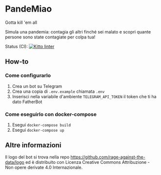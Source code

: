 # PandeMiao
Gotta kill 'em all

Simula una pandemia: contagia gli altri finché sei malato e scopri quante persone sono state contagiate per colpa tua!

Status (CI): 
[![Kitto linter](https://github.com/rage-against-the-data/PandeMiao/workflows/kitto_linter/badge.svg)](https://github.com/rage-against-the-data/PandeMiao/actions?workflow=kitto_linter)
## How-to
### Come configurarlo
1. Crea un bot su Telegram
2. Crea una copia di `.env.example` chiamata `.env`
3. Inserisci nella variabile d'ambiente `TELEGRAM_API_TOKEN` il token che ti ha dato FatherBot

### Come eseguirlo con docker-compose
1. Esegui `docker-compose build`
2. Esegui `docker-compose up`

## Altre informazioni
Il logo del bot si trova nella repo https://github.com/rage-against-the-data/logo ed è distribuito con Licenza Creative Commons Attribuzione - Non opere derivate 4.0 Internazionale.
